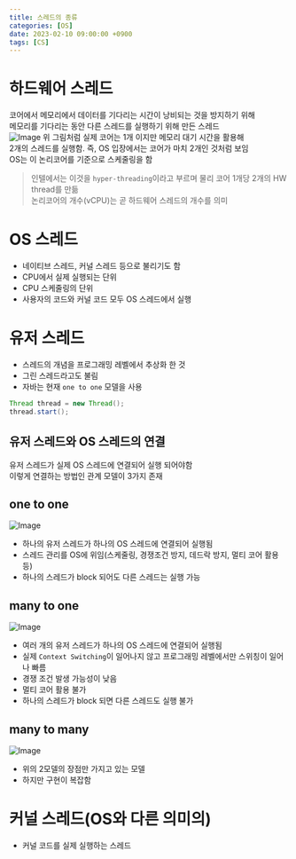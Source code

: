```yaml
---
title: 스레드의 종류
categories: [OS]
date: 2023-02-10 09:00:00 +0900
tags: [CS]
---
```


# 하드웨어 스레드
코어에서 메모리에서 데이터를 기다리는 시간이 낭비되는 것을 방지하기 위해  
메모리를 기다리는 동안 다른 스레드를 실행하기 위해 만든 스레드  
![Image](https://github.com/user-attachments/assets/219967bb-8d60-4a2c-a72c-2c19bd8fec03)
위 그림처럼 실제 코어는 1개 이지만 메모리 대기 시간을 활용해  
2개의 스레드를 실행함. 즉, OS 입장에서는 코어가 마치 2개인 것처럼 보임  
OS는 이 논리코어를 기준으로 스케줄링을 함  
> 인텔에서는 이것을 `hyper-threading`이라고 부르며 물리 코어 1개당 2개의 HW thread를 만듦  
> 논리코어의 개수(vCPU)는 곧 하드웨어 스레드의 개수를 의미

# OS 스레드
- 네이티브 스레드, 커널 스레드 등으로 불리기도 함
- CPU에서 실제 실행되는 단위
- CPU 스케줄링의 단위
- 사용자의 코드와 커널 코드 모두 OS 스레드에서 실행

# 유저 스레드
- 스레드의 개념을 프로그래밍 레벨에서 추상화 한 것
- 그린 스레드라고도 불림
- 자바는 현재 `one to one` 모델을 사용
```java
Thread thread = new Thread();
thread.start();
```

## 유저 스레드와 OS 스레드의 연결
유저 스레드가 실제 OS 스레드에 연결되어 실행 되어야함  
이렇게 연결하는 방법인 관계 모델이 3가지 존재  

## one to one
![Image](https://github.com/user-attachments/assets/2b3a2f76-9083-4be2-b88a-2e894433c07f)
- 하나의 유저 스레드가 하나의 OS 스레드에 연결되어 실행됨
- 스레드 관리를 OS에 위임(스케줄링, 경쟁조건 방지, 데드락 방지, 멀티 코어 활용 등)
- 하나의 스레드가 block 되어도 다른 스레드는 실행 가능

## many to one
![Image](https://github.com/user-attachments/assets/7a049c4b-02ec-4d3e-96c3-efad04ab533d)
- 여러 개의 유저 스레드가 하나의 OS 스레드에 연결되어 실행됨
- 실제 `Context Switching`이 일어나지 않고 프로그래밍 레벨에서만 스위칭이 일어나 빠름
- 경쟁 조건 발생 가능성이 낮음
- 멀티 코어 활용 불가
- 하나의 스레드가 block 되면 다른 스레드도 실행 불가

## many to many
![Image](https://github.com/user-attachments/assets/324da468-b99f-47f4-af8d-c56495aa37d8)
- 위의 2모델의 장점만 가지고 있는 모델
- 하지만 구현이 복잡함

# 커널 스레드(OS와 다른 의미의)
- 커널 코드를 실제 실행하는 스레드